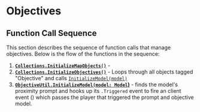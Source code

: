 # Objectives

## Function Call Sequence

This section describes the sequence of function calls that manage objectives. Below is the flow of the functions in the sequence:

1. **[``Collections.InitializeMapObjects()``](ServerModules/Collections.md)** - 
2. **[``Collections.InitializeObjectives()``](ServerModules/Collections.md)** - Loops through all objects tagged "Objective" and calls [``InitializeModel(model)``](ServerModules/ObjectiveUtil.md)
3. **[``ObjectiveUtil.InitializeModel(model: Model``)](ServerModules/ObjectiveUtil.md)** - finds the model's proximity prompt and hooks up its ``.Triggered`` event to fire an client event () which passes the player that triggered the prompt and objective model.

